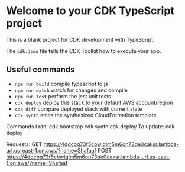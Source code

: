 # Welcome to your CDK TypeScript project

This is a blank project for CDK development with TypeScript.

The `cdk.json` file tells the CDK Toolkit how to execute your app.

## Useful commands

* `npm run build`   compile typescript to js
* `npm run watch`   watch for changes and compile
* `npm run test`    perform the jest unit tests
* `cdk deploy`      deploy this stack to your default AWS account/region
* `cdk diff`        compare deployed stack with current state
* `cdk synth`       emits the synthesized CloudFormation template

Commands I ran:
cdk bootstrap
cdk synth
cdk deploy
To update: cdk deploy

Requests:
GET https://4ddcbg73f5cbwiqlm5m6on73qe0caksr.lambda-url.us-east-1.on.aws/?name=Shafaaf
POST https://4ddcbg73f5cbwiqlm5m6on73qe0caksr.lambda-url.us-east-1.on.aws/?name=Shafaaf
